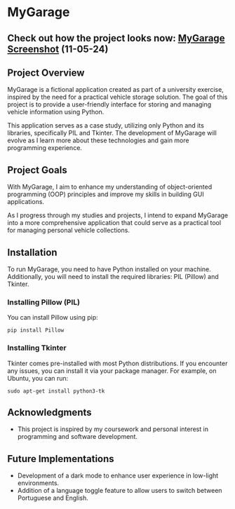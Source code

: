 
# MyGarage

## Check out how the project looks now: [MyGarage Screenshot](https://github.com/Nixwzy/MyGarage/blob/main/assets/screenshot11_05_24.png) (11-05-24)
## Project Overview
MyGarage is a fictional application created as part of a university exercise, inspired by the need for a practical vehicle storage solution. The goal of this project is to provide a user-friendly interface for storing and managing vehicle information using Python.

This application serves as a case study, utilizing only Python and its libraries, specifically PIL and Tkinter. The development of MyGarage will evolve as I learn more about these technologies and gain more programming experience.

## Project Goals
With MyGarage, I aim to enhance my understanding of object-oriented programming (OOP) principles and improve my skills in building GUI applications.

As I progress through my studies and projects, I intend to expand MyGarage into a more comprehensive application that could serve as a practical tool for managing personal vehicle collections.

## Installation
To run MyGarage, you need to have Python installed on your machine. Additionally, you will need to install the required libraries: PIL (Pillow) and Tkinter.

### Installing Pillow (PIL)
You can install Pillow using pip:

```
pip install Pillow
```

### Installing Tkinter
Tkinter comes pre-installed with most Python distributions. If you encounter any issues, you can install it via your package manager. For example, on Ubuntu, you can run:

```
sudo apt-get install python3-tk
```

## Acknowledgments
- This project is inspired by my coursework and personal interest in programming and software development.

## Future Implementations
- Development of a dark mode to enhance user experience in low-light environments.
- Addition of a language toggle feature to allow users to switch between Portuguese and English.

